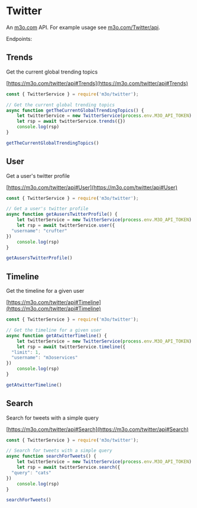 # Twitter

An [m3o.com](https://m3o.com) API. For example usage see [m3o.com/Twitter/api](https://m3o.com/Twitter/api).

Endpoints:

## Trends

Get the current global trending topics


[https://m3o.com/twitter/api#Trends](https://m3o.com/twitter/api#Trends)

```js
const { TwitterService } = require('m3o/twitter');

// Get the current global trending topics
async function getTheCurrentGlobalTrendingTopics() {
	let twitterService = new TwitterService(process.env.M3O_API_TOKEN)
	let rsp = await twitterService.trends({})
	console.log(rsp)
}

getTheCurrentGlobalTrendingTopics()
```
## User

Get a user's twitter profile


[https://m3o.com/twitter/api#User](https://m3o.com/twitter/api#User)

```js
const { TwitterService } = require('m3o/twitter');

// Get a user's twitter profile
async function getAusersTwitterProfile() {
	let twitterService = new TwitterService(process.env.M3O_API_TOKEN)
	let rsp = await twitterService.user({
  "username": "crufter"
})
	console.log(rsp)
}

getAusersTwitterProfile()
```
## Timeline

Get the timeline for a given user


[https://m3o.com/twitter/api#Timeline](https://m3o.com/twitter/api#Timeline)

```js
const { TwitterService } = require('m3o/twitter');

// Get the timeline for a given user
async function getAtwitterTimeline() {
	let twitterService = new TwitterService(process.env.M3O_API_TOKEN)
	let rsp = await twitterService.timeline({
  "limit": 1,
  "username": "m3oservices"
})
	console.log(rsp)
}

getAtwitterTimeline()
```
## Search

Search for tweets with a simple query


[https://m3o.com/twitter/api#Search](https://m3o.com/twitter/api#Search)

```js
const { TwitterService } = require('m3o/twitter');

// Search for tweets with a simple query
async function searchForTweets() {
	let twitterService = new TwitterService(process.env.M3O_API_TOKEN)
	let rsp = await twitterService.search({
  "query": "cats"
})
	console.log(rsp)
}

searchForTweets()
```
